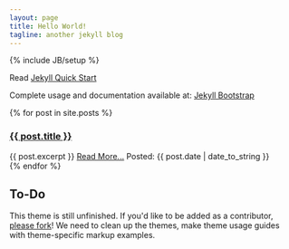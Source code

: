 ```yaml
---
layout: page
title: Hello World!
tagline: another jekyll blog
---
```

{% include JB/setup %}

Read [Jekyll Quick Start](http://jekyllbootstrap.com/usage/jekyll-quick-start.html)

Complete usage and documentation available at: [Jekyll Bootstrap](http://jekyllbootstrap.com)


<div class="posts">
  {% for post in site.posts %}
    <div class="post">
  <h3 class="title"><a href="{{ BASE_PATH }}{{ post.url }}">{{ post.title }}</a></h3>
  {{ post.excerpt }}
  <a class="more" href="{{ BASE_PATH }}{{ post.url }}">Read More...</a>
  <span class="date">Posted: {{ post.date | date_to_string }}</span>
    </div>
  {% endfor %}
</div>



## To-Do

This theme is still unfinished. If you'd like to be added as a contributor, [please fork](http://github.com/plusjade/jekyll-bootstrap)!
We need to clean up the themes, make theme usage guides with theme-specific markup examples.


